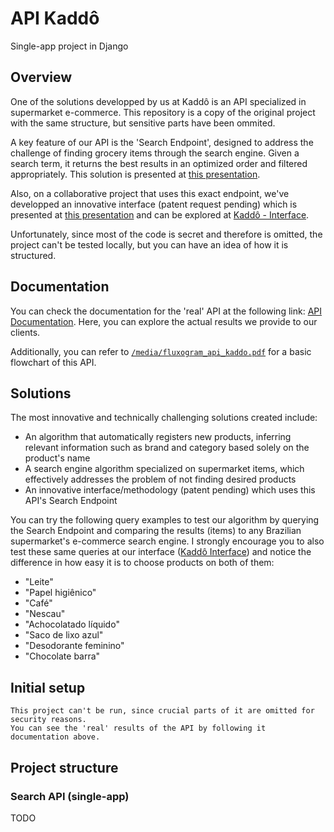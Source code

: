 # API Kaddô
Single-app project in Django

## Overview

One of the solutions developped by us at Kaddô is an API specialized in supermarket e-commerce. This repository is
a copy of the original project with the same structure, but sensitive parts have been ommited.

A key feature of our API is the 'Search Endpoint', designed to address the challenge of finding grocery items through
the search engine. Given a search term, it returns the best results in an optimized order and filtered appropriately. This
solution is presented at [this presentation](./media/apresentacao_kaddo_pesquisa.pdf).

Also, on a collaborative project that uses this exact endpoint, we've developped an innovative interface
(patent request pending) which is presented at [this presentation](./media/apresentacao_kaddo_interface.pdf)
and can be explored at [Kaddô - Interface](https://www.kaddo.com.br/interface).

Unfortunately, since most of the code is secret and therefore is omitted, the project can't be tested locally, but
you can have an idea of how it is structured.

## Documentation

You can check the documentation for the 'real' API at the following link:
[API Documentation](https://www.documenter.getpostman.com/view/36955707/2sA3kSo3Uo). Here, you can explore the actual
results we provide to our clients.

Additionally, you can refer to [`/media/fluxogram_api_kaddo.pdf`](./media/fluxogram_api_kaddo.pdf) for a basic flowchart of this API.

## Solutions

The most innovative and technically challenging solutions created include:
- An algorithm that automatically registers new products, inferring relevant information such as brand and category
based solely on the product's name
- A search engine algorithm specialized on supermarket items, which effectively addresses the problem of not finding 
desired products
- An innovative interface/methodology (patent pending) which uses this API's Search Endpoint

You can try the following query examples to test our algorithm by querying the Search Endpoint and comparing the
results (items) to any Brazilian supermarket's e-commerce search engine. I strongly encourage you to also test these
same queries at our interface ([Kaddô Interface](https://www.kaddo.com.br/interface)) and notice the difference in
how easy it is to choose products on both of them:
- "Leite"
- "Papel higiênico"
- "Café"
- "Nescau"
- "Achocolatado líquido"
- "Saco de lixo azul"
- "Desodorante feminino"
- "Chocolate barra"

## Initial setup

```
This project can't be run, since crucial parts of it are omitted for security reasons.
You can see the 'real' results of the API by following it documentation above.
```

## Project structure

### Search API (single-app)
TODO
